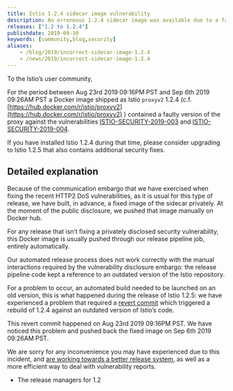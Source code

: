 ```yaml
---
title: Istio 1.2.4 sidecar image vulnerability
description: An erroneous 1.2.4 sidecar image was available due to a faulty release operation.
releases: ["1.2 to 1.2.4"]
publishdate: 2019-09-10
keywords: [community,blog,security]
aliases:
    - /blog/2019/incorrect-sidecar-image-1.2.4
    - /news/2019/incorrect-sidecar-image-1.2.4
---
```

To the Istio’s user community,

For the period between Aug 23rd 2019 09:16PM PST and Sep 6th 2019 09:26AM PST a Docker image shipped as Istio `proxyv2` 1.2.4 (c.f. [https://hub.docker.com/r/istio/proxyv2](https://hub.docker.com/r/istio/proxyv2) )
contained a faulty version of the proxy against the vulnerabilities [ISTIO-SECURITY-2019-003](/news/security/istio-security-2019-003/) and
[ISTIO-SECURITY-2019-004](/news/security/istio-security-2019-004/).

If you have installed Istio 1.2.4 during that time, please consider upgrading to Istio 1.2.5 that also contains additional security fixes.

## Detailed explanation

Because of the communication embargo that we have exercised when fixing the recent HTTP2 DoS vulnerabilities, as it is usual for this type of release, we have built, in advance, a fixed image of the sidecar privately. At the moment of the public disclosure, we pushed that image manually on Docker hub.

For any release that isn’t fixing a privately disclosed security vulnerability, this Docker image is usually pushed through our release pipeline job, entirely automatically.

Our automated release process does not work correctly with the manual interactions required by the vulnerability disclosure embargo: the release pipeline code kept a reference to an outdated version of the Istio repository.

For a problem to occur, an automated build needed to be launched on an old version, this is what happened during the release of Istio 1.2.5: we have experienced a problem that required a [revert commit](https://github.com/istio-releases/pipeline/commit/635d276ad7eac01bef9c3f195520a0f722626c0f) which triggered a rebuild of 1.2.4 against an outdated version of Istio’s code.

This revert commit happened on Aug 23rd 2019 09:16PM PST.
We have noticed this problem and pushed back the fixed image on Sep 6th 2019 09:26AM PST.

We are sorry for any inconvenience you may have experienced due to this incident, and [are working towards a better release system](https://github.com/istio/istio/issues/16887), as well as a more efficient way to deal with vulnerability reports.

- The release managers for 1.2

